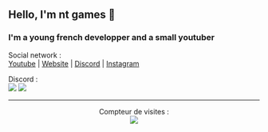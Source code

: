 ## Hello, I'm nt games  👋

### I'm a young french developper and a small youtuber 

<p align='centre'>
  Social network :<br>
  <a href="https://www.youtube.com/c/nt-games-ytb">Youtube</a> |
  <a href="http://nt-games-site.000webhostapp.com/">Website</a> |
  <a href="https://discord.com/invite/nk22HmUDJC">Discord</a> |
  <a href="https://www.instagram.com/nicolas__tr/ ">Instagram</a>
</p>

<p align="centre">
  Discord :<br>
  <img src="https://lanyard-profile-readme.vercel.app/api/414544260956946432"/>
  <img src="https://lanyard-profile-readme.vercel.app/api/714791613980737537"/>
</p>

---  

<p align="center"> 
  Compteur de visites :<br>
  <img src="https://profile-counter.glitch.me/nt-games-ytb/count.svg" />
</p>
